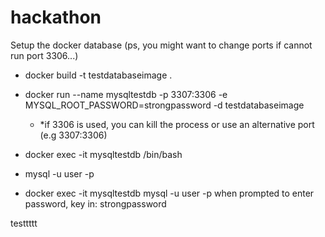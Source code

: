 # hackathon
Setup the docker database (ps, you might want to change ports if cannot run port 3306...)

- docker build -t testdatabaseimage . 
- docker run --name mysqltestdb -p 3307:3306 -e MYSQL_ROOT_PASSWORD=strongpassword -d testdatabaseimage

  - *if 3306 is used, you can kill the process or use an alternative port (e.g 3307:3306)
- docker exec -it mysqltestdb /bin/bash
- mysql -u user -p
- docker exec -it mysqltestdb mysql -u user -p
when prompted to enter password, key in: strongpassword

testtttt